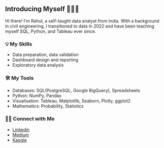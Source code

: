 
## Introducing Myself 🙋🏻‍♀️
Hi there! I'm Rahul, a self-taught data analyst from India. With a background in civil engineering, I transitioned to data in 2022 and have been teaching myself SQL, Python, and Tableau ever since.

### 💡 My Skills
- Data preparation, data validation
- Dashboard design and reporting
- Exploratory data analysis

### 🛠️ My Tools
- Databases: SQL(PostgreSQL, Google BigQuery), Spreadsheets
- Python: NumPy, Pandas
- Visualisation: Tableau, Matplotlib, Seaborn, Plotly, ggplot2
- Mathematics: Probability, Statistics

### 🙌🏻 Connect with Me
- [Linkedin](https://www.linkedin.com/in/rahul-sarma-a49435210/)
- [Medium](https://medium.com/@rahul.x)
- [Kaggle](https://www.kaggle.com/rahulk1029)

